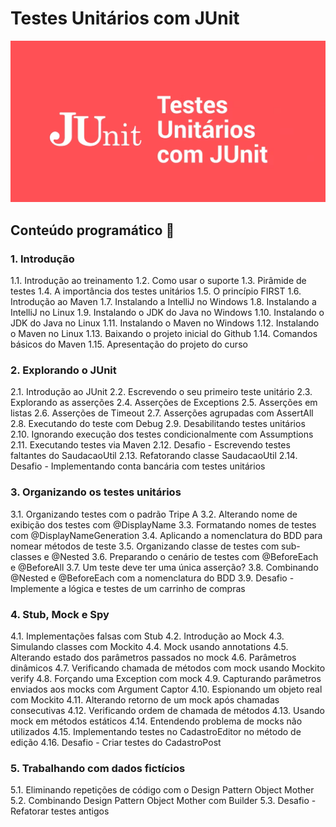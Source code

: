 # Testes Unitários com JUnit

<p  align="center">
	 <img alt="Proffy" src=".github/junit.png"/>  
</p>

## Conteúdo programático 📖

### 1. Introdução

1.1. Introdução ao treinamento
1.2. Como usar o suporte
1.3. Pirâmide de testes
1.4. A importância dos testes unitários
1.5. O princípio FIRST
1.6. Introdução ao Maven
1.7. Instalando a IntelliJ no Windows
1.8. Instalando a IntelliJ no Linux
1.9. Instalando o JDK do Java no Windows
1.10. Instalando o JDK do Java no Linux
1.11. Instalando o Maven no Windows
1.12. Instalando o Maven no Linux
1.13. Baixando o projeto inicial do Github
1.14. Comandos básicos do Maven
1.15. Apresentação do projeto do curso

### 2. Explorando o JUnit

2.1. Introdução ao JUnit
2.2. Escrevendo o seu primeiro teste unitário
2.3. Explorando as asserções
2.4. Asserções de Exceptions
2.5. Asserções em listas
2.6. Asserções de Timeout
2.7. Asserções agrupadas com AssertAll
2.8. Executando do teste com Debug
2.9. Desabilitando testes unitários
2.10. Ignorando execução dos testes condicionalmente com Assumptions
2.11. Executando testes via Maven
2.12. Desafio - Escrevendo testes faltantes do SaudacaoUtil
2.13. Refatorando classe SaudacaoUtil
2.14. Desafio - Implementando conta bancária com testes unitários

### 3. Organizando os testes unitários

3.1. Organizando testes com o padrão Tripe A
3.2. Alterando nome de exibição dos testes com @DisplayName
3.3. Formatando nomes de testes com @DisplayNameGeneration
3.4. Aplicando a nomenclatura do BDD para nomear métodos de teste
3.5. Organizando classe de testes com sub-classes e @Nested
3.6. Preparando o cenário de testes com @BeforeEach e @BeforeAll
3.7. Um teste deve ter uma única asserção?
3.8. Combinando @Nested e @BeforeEach com a nomenclatura do BDD
3.9. Desafio - Implemente a lógica e testes de um carrinho de compras

### 4. Stub, Mock e Spy

4.1. Implementações falsas com Stub
4.2. Introdução ao Mock
4.3. Simulando classes com Mockito
4.4. Mock usando annotations
4.5. Alterando estado dos parâmetros passados no mock
4.6. Parâmetros dinâmicos
4.7. Verificando chamada de métodos com mock usando Mockito verify
4.8. Forçando uma Exception com mock
4.9. Capturando parâmetros enviados aos mocks com Argument Captor
4.10. Espionando um objeto real com Mockito
4.11. Alterando retorno de um mock após chamadas consecutivas
4.12. Verificando ordem de chamada de métodos
4.13. Usando mock em métodos estáticos
4.14. Entendendo problema de mocks não utilizados
4.15. Implementando testes no CadastroEditor no método de edição
4.16. Desafio - Criar testes do CadastroPost

### 5. Trabalhando com dados fictícios

5.1. Eliminando repetições de código com o Design Pattern Object Mother
5.2. Combinando Design Pattern Object Mother com Builder
5.3. Desafio - Refatorar testes antigos
